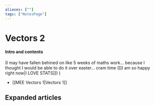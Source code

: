```yaml
---
aliases: [""]
tags: ["NotesPage"]
---
```


# Vectors 2

#### Intro and contents
(I may have fallen behined on like 5 weeks of maths work... because I thought I would be able to do it over easter... cram time ([[I am so happy right now|I LOVE STATS]]) )
- [[MEE Vectors 1|Vectors 1]]


## Expanded articles
